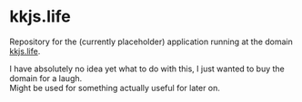 # kkjs.life

Repository for the (currently placeholder) application running at the domain [kkjs.life](www.kkjs.life).

I have absolutely no idea yet what to do with this, I just wanted to buy the domain for a laugh.  
Might be used for something actually useful for later on.
  
